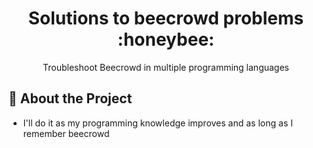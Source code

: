 <div align='center'>

<h1>Solutions to beecrowd problems :honeybee:</h1>
<p>Troubleshoot Beecrowd in multiple programming languages</p>

</div>

## :star2: About the Project
- I'll do it as my programming knowledge improves and as long as I remember beecrowd




